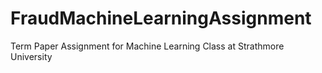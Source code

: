 # FraudMachineLearningAssignment
Term Paper Assignment for Machine Learning Class at Strathmore University
